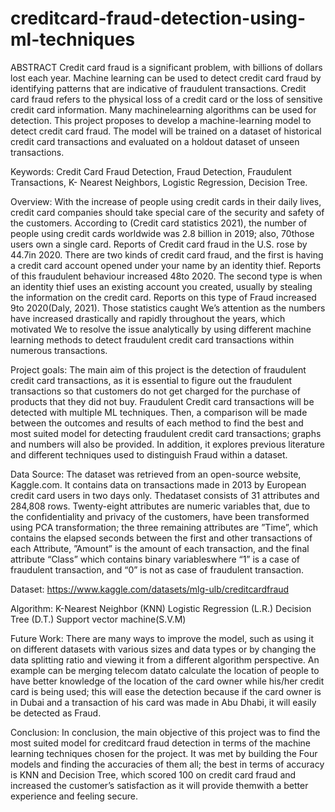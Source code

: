 # creditcard-fraud-detection-using-ml-techniques
ABSTRACT
Credit card fraud is a significant problem, with billions of dollars lost each year. Machine learning can be used to detect credit card fraud by identifying patterns that are indicative of fraudulent transactions. Credit card fraud refers to the physical loss of a credit card or the loss of sensitive credit card information. Many machinelearning algorithms can be used for detection. This project proposes to develop a machine-learning model to detect credit card fraud. The model will be trained on a dataset of historical credit card transactions and evaluated on a holdout dataset of unseen transactions.

Keywords: Credit Card Fraud Detection, Fraud Detection, Fraudulent Transactions, K- Nearest Neighbors, Logistic Regression, Decision Tree.



Overview:
With the increase of people using credit cards in their daily lives, credit card companies should take special care of the security and safety of the customers. According to (Credit card statistics 2021), the number of people using credit cards worldwide was 2.8 billion in 2019; also, 70those users own a single card. Reports of Credit card fraud in the U.S. rose by 44.7in 2020. There are two kinds of credit card fraud, and the first is having a credit card account opened under your name by an identity thief. Reports of this fraudulent behaviour increased 48to 2020. The second type is when an identity thief uses an existing account you created, usually by stealing the information on the credit card. Reports on this type of Fraud increased 9to 2020(Daly, 2021). Those statistics caught We’s attention as the numbers have increased drastically and rapidly throughout the years, which motivated We to resolve the issue analytically by using different machine learning methods to detect fraudulent credit card transactions within numerous transactions.



Project goals:
The main aim of this project is the detection of fraudulent credit card transactions, as it is essential to figure out the fraudulent transactions so that customers do not get charged for the purchase of products that they did not buy. Fraudulent Credit card transactions will be detected with multiple ML techniques. Then, a comparison will be made between the outcomes and results of each method to find the best and most suited model for detecting fraudulent credit card transactions; graphs and numbers will also be provided. In addition, it explores previous literature and different techniques used to distinguish Fraud within a dataset.



Data Source:
The dataset was retrieved from an open-source website, Kaggle.com. It contains data on transactions made in 2013 by European credit card users in two days only. Thedataset consists of 31 attributes and 284,808 rows. Twenty-eight attributes are numeric variables that, due to the confidentiality and privacy of the customers, have been transformed using PCA transformation; the three remaining attributes are ”Time”, which contains the elapsed seconds between the first and other transactions of each Attribute, ”Amount” is the amount of each transaction, and the final attribute “Class” which contains binary variableswhere “1” is a case of fraudulent transaction, and “0” is not as case of fraudulent transaction.

Dataset: https://www.kaggle.com/datasets/mlg-ulb/creditcardfraud



Algorithm:
K-Nearest Neighbor (KNN)
Logistic Regression (L.R.)
Decision Tree (D.T.)
Support vector machine(S.V.M)


Future Work:
There are many ways to improve the model, such as using it on different datasets with various sizes and data types or by changing the data splitting ratio and viewing it from a different algorithm perspective. An example can be merging telecom datato calculate the location of people to have better knowledge of the location of the card owner while his/her credit card is being used; this will ease the detection because if the card owner is in Dubai and a transaction of his card was made in Abu Dhabi, it will easily be detected as Fraud.



Conclusion:
In conclusion, the main objective of this project was to find the most suited model for creditcard fraud detection in terms of the machine learning techniques chosen for the project. It was met by building the Four models and finding the accuracies of them all; the best in terms of accuracy is KNN and Decision Tree, which scored 100 on credit card fraud and increased the customer’s satisfaction as it will provide themwith a better experience and feeling secure.
